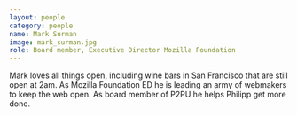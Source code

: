 ```yaml
---
layout: people
category: people
name: Mark Surman
image: mark_surman.jpg
role: Board member, Executive Director Mozilla Foundation
---
```


Mark loves all things open, including wine bars in San Francisco that are still open at 2am. As
Mozilla Foundation ED he is leading an army of webmakers to keep the web open. As board member of
 P2PU he helps Philipp get more done.